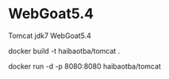 # WebGoat5.4
Tomcat jdk7 WebGoat5.4

docker build -t haibaotba/tomcat .


docker run -d -p 8080:8080 haibaotba/tomcat
